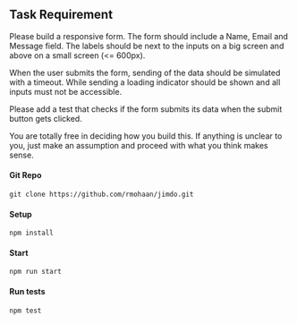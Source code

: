 ## Task Requirement
Please build a responsive form. The form should include a Name, Email and Message field.
The labels should be next to the inputs on a big screen and above on a small screen (<= 600px).

When the user submits the form, sending of the data should be simulated with a timeout. While sending a loading indicator should be shown and all inputs must not be accessible.

Please add a test that checks if the form submits its data when the submit button gets clicked.

You are totally free in deciding how you build this. If anything is unclear to you, just make an assumption and proceed with what you think makes sense. 

#### Git Repo
`git clone https://github.com/rmohaan/jimdo.git`

#### Setup
`npm install`

#### Start
`npm run start`

#### Run tests
`npm test`
